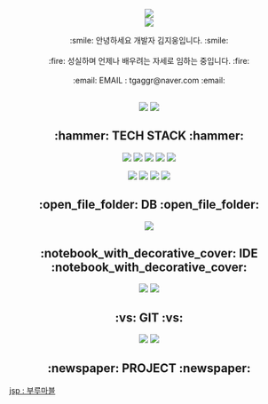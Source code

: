 <p align="center">
<img src="https://capsule-render.vercel.app/api?type=shark&color=auto&height=300&section=header&text=개발자 김지웅 &fontSize=65" /><br>

<img src="https://hits.seeyoufarm.com/api/count/incr/badge.svg?url=https%3A%2F%2Fgithub.com%2FKimJiUng&count_bg=%2379C83D&title_bg=%23555555&icon=&icon_color=%23E7E7E7&title=hits&edge_flat=false"/>
</p>

<p align="center">
  :smile: 안녕하세요 개발자 김지웅입니다. :smile:
  <br>
  <br>
  :fire: 성실하며 언제나 배우려는 자세로 임하는 중입니다. :fire:
  <br>
  <br>
  :email: EMAIL : tgaggr@naver.com :email:
  <br>
  <br>
</p>

<p align="center">
  <img src="https://github-readme-stats.vercel.app/api?username=KimJiUng&show_icons=true&theme=tokyonight">
  <img src="https://github-readme-stats.vercel.app/api/top-langs/?username=KimJiUng&layout=compact&theme=tokyonight">
</p>

<h2 align="center">  :hammer: TECH STACK  :hammer: </h2>
<p align="center">
  <img src="https://img.shields.io/badge/Java-007396?style=flat-square&logo=Java&logoColor=white"/>
  <img src="https://img.shields.io/badge/CSS3-1572B6?style=flat-square&logo=CSS3&logoColor=white"/>
  <img src="https://img.shields.io/badge/JavaScript-F7DF1E?style=flat-square&logo=JavaScript&logoColor=white"/>
  <img src="https://img.shields.io/badge/Spring-6DB33F?style=flat-square&logo=Spring&logoColor=white"/>
  <img src="https://img.shields.io/badge/Spring Boot-6DB33F?style=flat-square&logo=Spring Boot&logoColor=white"/>
</p>
<p align="center">
  <img src="https://img.shields.io/badge/HTML5-E34F26?style=flat-square&logo=HTML5&logoColor=white"/>
  <img src="https://img.shields.io/badge/Bootstrap-7952B3?style=flat-square&logo=Bootstrap&logoColor=white"/>
  <img src="https://img.shields.io/badge/jQuery-0769AD?style=flat-square&logo=jQuery&logoColor=white"/>
  <img src="https://img.shields.io/badge/Gradle-02303A?style=flat-square&logo=Gradle&logoColor=white"/>
</p>
 
<h2 align="center"> :open_file_folder: DB :open_file_folder: </h2>
<p align="center">
  <img src="https://img.shields.io/badge/MySQL-4479A1?style=flat-square&logo=MySQL&logoColor=white"/>
</p>

<h2 align="center"> :notebook_with_decorative_cover: IDE :notebook_with_decorative_cover:</h2>
<p align="center">
  <img src="https://img.shields.io/badge/Eclipse IDE-2C2255?style=flat-square&logo=Eclipse IDE&logoColor=white"/>
  <img src="https://img.shields.io/badge/IntelliJ IDEA-000000?style=flat-square&logo=IntelliJ IDEA&logoColor=white"/>
</p>

<h2 align="center">  :vs: GIT :vs:</h2>
<p align="center">
  <img src="https://img.shields.io/badge/Git-F05032?style=flat-square&logo=Git&logoColor=white"/>
  <img src="https://img.shields.io/badge/GitHub-181717?style=flat-square&logo=GitHub&logoColor=white"/>
</p>

<h2 align="center">  :newspaper: PROJECT :newspaper:</h2>
<p align="center">

<a href="https://github.com/KimJiUng/JSP_BlueMarble-master-master">jsp : 부루마블</a><br>

</p>
